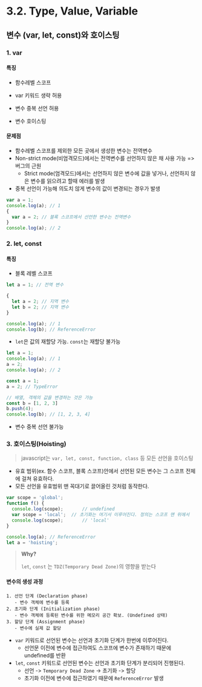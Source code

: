 # 3.2. Type, Value, Variable

## 변수 (var, let, const)와 호이스팅

### 1. var

#### 특징

- 함수레벨 스코프
- var 키워드 생략 허용
- 변수 중복 선언 허용

- 변수 호이스팅

#### 문제점

- 함수레벨 스코프를 제외한 모든 곳에서 생성한 변수는 전역변수
- Non-strict mode(비엄격모드)에서는 전역변수를 선언하지 않은 채 사용 가능 => 버그의 근원
  - Strict mode(엄격모드)에서는 선언하지 않은 변수에 값을 넣거나, 선언하지 않은 변수를 읽으려고 할때 에러를 발생
- 중복 선언이 가능해 의도치 않게 변수의 값이 변경되는 경우가 발생

```javascript
var a = 1;
console.log(a); // 1
{
  var a = 2; // 블록 스코프에서 선언한 변수는 전역변수
}
console.log(a); // 2
```



### 2. let, const

#### 특징

- 블록 레벨 스코프

```javascript
let a = 1; // 전역 변수

{
  let a = 2; // 지역 변수
  let b = 2; // 지역 변수
}

console.log(a); // 1
console.log(b); // ReferenceError
```

- `let`은 값의 재할당 가능. `const`는 재할당 불가능

```javascript
let a = 1;
console.log(a); // 1
a = 2;
console.log(a); // 2
```

```javascript
const a = 1;
a = 2; // TypeError

// 배열, 객체의 값을 변경하는 것은 가능
const b = [1, 2, 3]
b.push(4);
console.log(b); // [1, 2, 3, 4]
```

- 변수 중복 선언 불가능



### 3. 호이스팅(Hoisting)

> javascript는 `var, let, const, function, class` 등 모든 선언을 호이스팅

- 유효 범위(ex. 함수 스코프, 블록 스코프)안에서 선언된 모든 변수는 그 스코프 전체에 걸쳐 유효하다.
- 모든 선언을 유효범위 맨 꼭대기로 끌어올린 것처럼 동작한다.

```javascript
var scope = 'global';
function f() {
  console.log(scope);		// undefined
  var scope = 'local';	// 초기화는 여기서 이루어진다. 정의는 스코프 맨 위에서
  console.log(scope);		// 'local'
}
```

```javascript
console.log(a); // ReferenceError
let a = 'hoisting';
```

> **Why?**
>
> `let`, `const` 는 `TDZ(Temporary Dead Zone)`의 영향을 받는다

#### 변수의 생성 과정

```
1. 선언 단계 (Declaration phase)
   - 변수 객체에 변수를 등록
2. 초기화 단계 (Initialization phase)
   - 변수 객체에 등록된 변수를 위한 메모리 공간 확보. (Undefined 상태)
3. 할당 단계 (Assignment phase) 
   - 변수에 실제 값 할당
```

- `var` 키워드로 선언된 변수는 선언과 초기화 단계가 한번에 이루어진다.
  - 선언문 이전에 변수에 접근하여도 스코프에 변수가 존재하기 때문에 undefined를 반환
- `let`, `const` 키워드로 선언된 변수는 선언과 초기화 단계가 분리되어 진행된다.
  - 선언 -> `Temporary Dead Zone` -> 초기화 -> 할당
  - 초기화 이전에 변수에 접근하였기 때문에 `ReferenceError` 발생